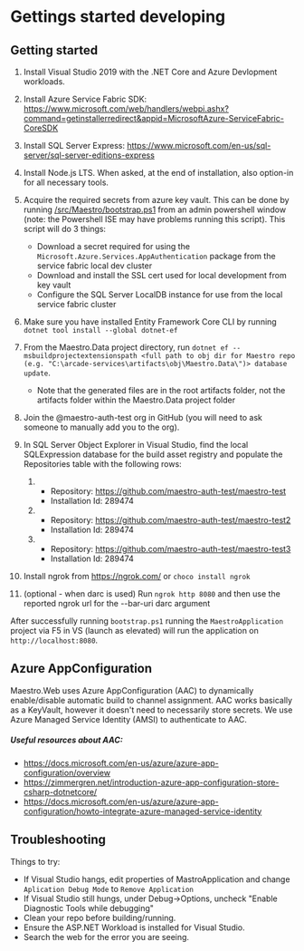 # Gettings started developing

## Getting started
1. Install Visual Studio 2019 with the .NET Core and Azure Devlopment workloads.
1. Install Azure Service Fabric SDK: https://www.microsoft.com/web/handlers/webpi.ashx?command=getinstallerredirect&appid=MicrosoftAzure-ServiceFabric-CoreSDK
1. Install SQL Server Express: https://www.microsoft.com/en-us/sql-server/sql-server-editions-express
1. Install Node.js LTS. When asked, at the end of installation, also option-in for all necessary tools.
1. Acquire the required secrets from azure key vault. This can be done by running [/src/Maestro/bootstrap.ps1](../src/Maestro/bootstrap.ps1) from an admin powershell window (note: the Powershell ISE may have problems running this script). This script will do 3 things:
    - Download a secret required for using the `Microsoft.Azure.Services.AppAuthentication` package from the service fabric local dev cluster
    - Download and install the SSL cert used for local development from key vault
    - Configure the SQL Server LocalDB instance for use from the local service fabric cluster
1. Make sure you have installed Entity Framework Core CLI by running `dotnet tool install --global dotnet-ef`
1. From the Maestro.Data project directory, run `dotnet ef --msbuildprojectextensionspath <full path to obj dir for Maestro repo (e.g. "C:\arcade-services\artifacts\obj\Maestro.Data\")> database update`.
    - Note that the generated files are in the root artifacts folder, not the artifacts folder within the Maestro.Data project folder
1. Join the @maestro-auth-test org in GitHub (you will need to ask someone to manually add you to the org).
1. In SQL Server Object Explorer in Visual Studio, find the local SQLExpression database for the build asset registry and populate the Repositories table with the following rows:

    1. 
        - Repository: https://github.com/maestro-auth-test/maestro-test
        - Installation Id: 289474
    1.  
        - Repository: https://github.com/maestro-auth-test/maestro-test2
        - Installation Id: 289474
    1. 
        - Repository: https://github.com/maestro-auth-test/maestro-test3
        - Installation Id: 289474
1. Install ngrok from  https://ngrok.com/ or `choco install ngrok`
1. (optional - when darc is used) Run `ngrok http 8080` and then use the reported ngrok url for the --bar-uri darc argument

After successfully running `bootstrap.ps1` running the `MaestroApplication` project via F5 in VS (launch as elevated) will run the application on `http://localhost:8080`.

## Azure AppConfiguration

Maestro.Web uses Azure AppConfiguration (AAC) to dynamically enable/disable automatic build to channel assignment. AAC works basically as a KeyVault, however it doesn't need to necessarily store secrets. We use Azure Managed Service Identity (AMSI) to authenticate to AAC. 

##### Useful resources about AAC: 

- https://docs.microsoft.com/en-us/azure/azure-app-configuration/overview
- https://zimmergren.net/introduction-azure-app-configuration-store-csharp-dotnetcore/
- https://docs.microsoft.com/en-us/azure/azure-app-configuration/howto-integrate-azure-managed-service-identity

## Troubleshooting

Things to try:
- If Visual Studio hangs, edit properties of MastroApplication and change `Aplication Debug Mode` to `Remove Application`
- If Visual Studio still hungs, under Debug->Options, uncheck "Enable Diagnostic Tools while debugging"
- Clean your repo before building/running.
- Ensure the ASP.NET Workload is installed for Visual Studio.
- Search the web for the error you are seeing.
